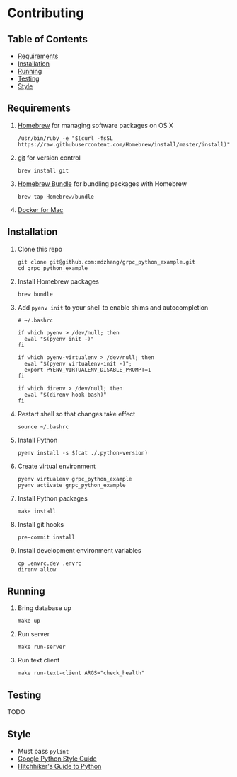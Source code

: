 # Contributing

## Table of Contents

* [Requirements](#requirements)
* [Installation](#installation)
* [Running](#running)
* [Testing](#testing)
* [Style](#style)

## Requirements

1. [Homebrew](http://brew.sh) for managing software packages on OS X
    ```
    /usr/bin/ruby -e "$(curl -fsSL https://raw.githubusercontent.com/Homebrew/install/master/install)"
    ```

2. [git](https://git-scm.com) for version control
    ```
    brew install git
    ```

3. [Homebrew Bundle](https://github.com/Homebrew/homebrew-bundle) for bundling packages with Homebrew
    ```
    brew tap Homebrew/bundle
    ```

4. [Docker for Mac](https://docs.docker.com/docker-for-mac/)

## Installation

1. Clone this repo
    ```
    git clone git@github.com:mdzhang/grpc_python_example.git
    cd grpc_python_example
    ```

2. Install Homebrew packages
    ```
    brew bundle
    ```

3. Add `pyenv init` to your shell to enable shims and autocompletion
    ```
    # ~/.bashrc

    if which pyenv > /dev/null; then
      eval "$(pyenv init -)"
    fi

    if which pyenv-virtualenv > /dev/null; then
      eval "$(pyenv virtualenv-init -)";
      export PYENV_VIRTUALENV_DISABLE_PROMPT=1
    fi

    if which direnv > /dev/null; then
      eval "$(direnv hook bash)"
    fi
    ```

4. Restart shell so that changes take effect
    ```
    source ~/.bashrc
    ```

3. Install Python
    ```
    pyenv install -s $(cat ./.python-version)
    ```

4. Create virtual environment
    ```
    pyenv virtualenv grpc_python_example
    pyenv activate grpc_python_example
    ```

5. Install Python packages
    ```
    make install
    ```

6. Install git hooks
    ```
    pre-commit install
    ```

7. Install development environment variables
    ```
    cp .envrc.dev .envrc
    direnv allow
    ```

## Running

1. Bring database up
    ```
    make up
    ```

2. Run server
    ```
    make run-server
    ```

3. Run text client
    ```
    make run-text-client ARGS="check_health"
    ```

## Testing

TODO

## Style

* Must pass `pylint`
* [Google Python Style Guide](https://google.github.io/styleguide/pyguide.html)
* [Hitchhiker's Guide to Python](http://docs.python-guide.org/en/latest/)
